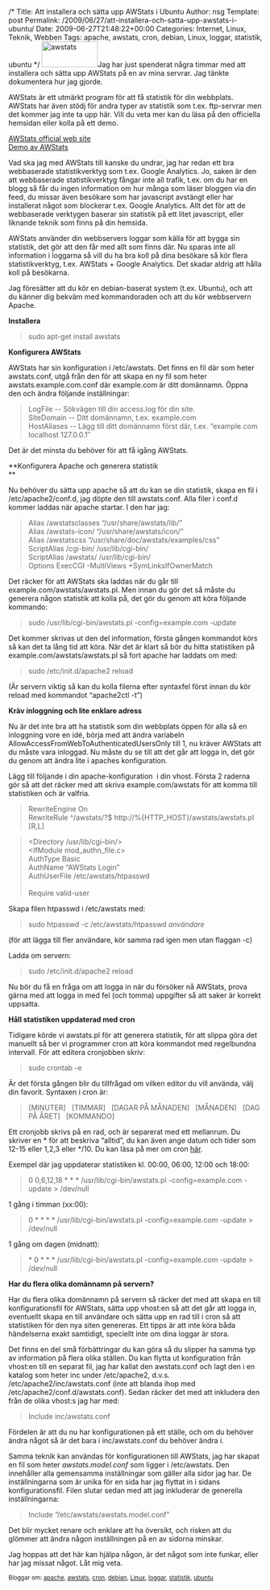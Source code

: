 /*
 Title: Att installera och sätta upp AWStats i Ubuntu
 Author: nsg
 Template: post
 Permalink: /2009/06/27/att-installera-och-satta-upp-awstats-i-ubuntu/
 Date: 2009-06-27T21:48:22+00:00
 Categories: Internet, Linux, Teknik, Webben
 Tags: apache, awstats, cron, debian, Linux, loggar, statistik, ubuntu
*/
<img class="alignright size-full wp-image-691" title="awstats" src="http://cdn.junkpile.se/2009/06/awstats_logo4.png" alt="awstats" width="111" height="51" />Jag har just spenderat några timmar med att installera och sätta upp AWStats på en av mina servrar. Jag tänkte dokumentera hur jag gjorde.

AWStats är ett utmärkt program för att få statistik för din webbplats. AWStats har även stödj för andra typer av statistik som t.ex. ftp-servrar men det kommer jag inte ta upp här. Vill du veta mer kan du läsa på den officiella hemsidan eller kolla på ett demo.

[AWStats official web site][1]  
[Demo av AWStats][2]

Vad ska jag med AWStats till kanske du undrar, jag har redan ett bra webbaserade statistikverktyg som t.ex. Google Analytics. Jo, saken är den att webbaserade statistikverktyg fångar inte all trafik, t.ex. om du har en blogg så får du ingen information om hur många som läser bloggen via din feed, du missar även besökare som har javascript avstängt eller har installerat något som blockerar t.ex. Google Analytics. Allt det för att de webbaserade verktygen baserar sin statistik på ett litet javascript, eller liknande teknik som finns på din hemsida.

AWStats använder din webbservers loggar som källa för att bygga sin statistik, det gör att den får med allt som finns där. Nu sparas inte all information i loggarna så vill du ha bra koll på dina besökare så kör flera statistikverktyg, t.ex. AWStats + Google Analytics. Det skadar aldrig att hålla koll på besökarna.

Jag föresätter att du kör en debian-baserat system (t.ex. Ubuntu), och att du känner dig bekväm med kommandoraden och att du kör webbservern Apache.

**Installera**

> sudo apt-get install awstats

**Konfigurera AWStats**

AWStats har sin konfiguration i /etc/awstats. Det finns en fil där som heter awstats.conf, utgå från den för att skapa en ny fil som heter awstats.example.com.conf där example.com är ditt domännamn. Öppna den och ändra följande inställningar:

> LogFile -- Sökvägen till din access.log för din site.  
> SiteDomain -- Ditt domännamn, t.ex. example.com  
> HostAliases -- Lägg till ditt domännamn först där, t.ex. &#8220;example.com localhost 127.0.0.1&#8243;

Det är det minsta du behöver för att få igång AWStats.

**Konfigurera Apache och generera statistik  
**

Nu behöver du sätta upp apache så att du kan se din statistik, skapa en fil i /etc/apache2/conf.d, jag döpte den till awstats.conf. Alla filer i conf.d kommer laddas när apache startar. I den har jag:

> Alias /awstatsclasses &#8220;/usr/share/awstats/lib/&#8221;  
> Alias /awstats-icon/ &#8220;/usr/share/awstats/icon/&#8221;  
> Alias /awstatscss &#8220;/usr/share/doc/awstats/examples/css&#8221;  
> ScriptAlias /cgi-bin/ /usr/lib/cgi-bin/  
> ScriptAlias /awstats/ /usr/lib/cgi-bin/  
> Options ExecCGI -MultiViews +SymLinksIfOwnerMatch

Det räcker för att AWStats ska laddas när du går till example.com/awstats/awstats.pl. Men innan du gör det så måste du generera någon statistik att kolla på, det gör du genom att köra följande kommando:

> sudo /usr/lib/cgi-bin/awstats.pl -config=example.com -update

Det kommer skrivas ut den del information, första gången kommandot körs så kan det ta lång tid att köra. När det är klart så bör du hitta statistiken på example.com/awstats/awstats.pl så fort apache har laddats om med:

> sudo /etc/init.d/apache2 reload

(Är servern viktig så kan du kolla filerna efter syntaxfel först innan du kör reload med kommandot &#8220;apache2ctl -t&#8221;)

**Kräv inloggning och lite enklare adress**

Nu är det inte bra att ha statistik som din webbplats öppen för alla så en inloggning vore en idé, börja med att ändra variabeln AllowAccessFromWebToAuthenticatedUsersOnly till 1, nu kräver AWStats att du måste vara inloggad. Nu måste du se till att det går att logga in, det gör du genom att ändra lite i apaches konfiguration.

Lägg till följande i din apache-konfiguration  i din vhost. Första 2 raderna gör så att det räcker med att skriva example.com/awstats för att komma till statistiken och är valfria.

> RewriteEngine On  
> RewriteRule ^/awstats/?$ http://%{HTTP_HOST}/awstats/awstats.pl  [R,L]

> <Directory /usr/lib/cgi-bin/>  
> <IfModule mod\_authn\_file.c>  
> AuthType Basic  
> AuthName &#8220;AWStats Login&#8221;  
> AuthUserFile /etc/awstats/htpasswd  
> </IfModule>  
> Require valid-user  
> </Directory>

Skapa filen htpasswd i /etc/awstats med:

> sudo htpasswd -c /etc/awstats/htpasswd *användare*

(för att lägga till fler användare, kör samma rad igen men utan flaggan -c)

Ladda om servern:

> sudo /etc/init.d/apache2 reload

Nu bör du få en fråga om att logga in när du försöker nå AWStats, prova gärna med att logga in med fel (och tomma) uppgifter så att saker är korrekt uppsatta.

**Håll statistiken uppdaterad med cron**

Tidigare körde vi awstats.pl för att generera statistik, för att slippa göra det manuellt så ber vi programmer cron att köra kommandot med regelbundna intervall. För att editera cronjobben skriv:

> sudo crontab -e

Är det första gången blir du tillfrågad om vilken editor du vill använda, välj din favorit. Syntaxen i cron är:

> [MINUTER]   [TIMMAR]   [DAGAR PÅ MÅNADEN]   [MÅNADEN]   [DAG PÅ ÅRET]   [KOMMANDO]

Ett cronjobb skrivs på en rad, och är separerat med ett mellanrum. Du skriver en \* för att beskriva &#8220;alltid&#8221;, du kan även ange datum och tider som 12-15 eller 1,2,3 eller \*/10. Du kan läsa på mer om cron [här][3].

Exempel där jag uppdaterar statistiken kl. 00:00, 06:00, 12:00 och 18:00:

> 0 0,6,12,18 \* \* * /usr/lib/cgi-bin/awstats.pl -config=example.com -update > /dev/null

1 gång i timman (xx:00):

> 0 \* \* \* \* /usr/lib/cgi-bin/awstats.pl -config=example.com -update > /dev/null

1 gång om dagen (midnatt):

> \* 0 \* \* \* /usr/lib/cgi-bin/awstats.pl -config=example.com -update > /dev/null

**Har du flera olika domännamn på servern?**

Har du flera olika domännamn på servern så räcker det med att skapa en till konfigurationsfil för AWStats, sätta upp vhost:en så att det går att logga in, eventuellt skapa en till användare och sätta upp en rad till i cron så att statistiken för den nya siten genereras. Ett tipps är att inte köra båda händelserna exakt samtidigt, speciellt inte om dina loggar är stora.

Det finns en del små förbättringar du kan göra så du slipper ha samma typ av information på flera olika ställen. Du kan flytta ut konfiguration från vhost:en till en separat fil, jag har kallat den awstats.conf och lagt den i en katalog som heter inc under /etc/apache2, d.v.s. /etc/apache2/inc/awstats.conf (inte att blanda ihop med /etc/apache2/conf.d/awstats.conf). Sedan räcker det med att inkludera den från de olika vhost:s jag har med:

> Include inc/awstats.conf

Fördelen är att du nu har konfigurationen på ett ställe, och om du behöver ändra något så är det bara i inc/awstats.conf du behöver ändra i.

Samma teknik kan användas för konfigurationen till AWStats, jag har skapat en fil som heter *awstats.model.conf* som ligger i /etc/awstats. Den innehåller alla gemensamma inställningar som gäller alla sidor jag har. De inställningarna som är unika för en sida har jag flyttat in i sidans konfigurationsfil. Filen slutar sedan med att jag inkluderar de generella inställningarna:

> Include &#8220;/etc/awstats/awstats.model.conf&#8221;

Det blir mycket renare och enklare att ha översikt, och risken att du glömmer att ändra någon inställningen på en av sidorna minskar.

Jag hoppas att det här kan hjälpa någon, är det något som inte funkar, eller har jag missat något. Låt mig veta.

<small> <p class='technorati-tags'>
  Bloggar om: <a class='technorati-link' href='http://bloggar.se/om/apache' rel='tag' target='_self'>apache</a>, <a class='technorati-link' href='http://bloggar.se/om/awstats' rel='tag' target='_self'>awstats</a>, <a class='technorati-link' href='http://bloggar.se/om/cron' rel='tag' target='_self'>cron</a>, <a class='technorati-link' href='http://bloggar.se/om/debian' rel='tag' target='_self'>debian</a>, <a class='technorati-link' href='http://bloggar.se/om/Linux' rel='tag' target='_self'>Linux</a>, <a class='technorati-link' href='http://bloggar.se/om/loggar' rel='tag' target='_self'>loggar</a>, <a class='technorati-link' href='http://bloggar.se/om/statistik' rel='tag' target='_self'>statistik</a>, <a class='technorati-link' href='http://bloggar.se/om/ubuntu' rel='tag' target='_self'>ubuntu</a>
</p></small>

 [1]: http://awstats.sourceforge.net/
 [2]: http://www.nltechno.com/awstats/awstats.pl?config=destailleur.fr
 [3]: https://help.ubuntu.com/community/CronHowto
